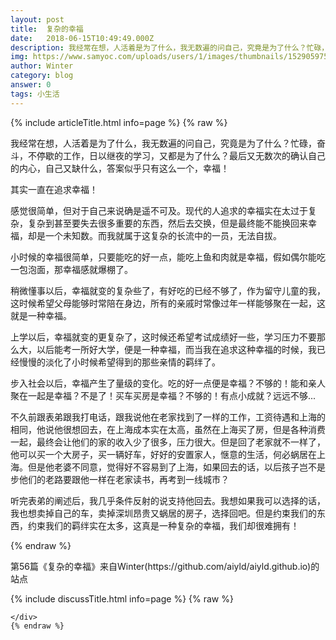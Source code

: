 ```yaml
---
layout: post
title:  复杂的幸福
date:   2018-06-15T10:49:49.000Z
description: 我经常在想，人活着是为了什么，我无数遍的问自己，究竟是为了什么？忙碌，奋斗，不停歇的工作，日以继夜的学习，又都是为了什么？最后又无数次的确认自己的内心，自己又缺...
img: https://www.samyoc.com/uploads/users/1/images/thumbnails/1529059751219.jpg
author: Winter
category: blog
answer: 0
tags: 小生活
---
```

<div class="article-root">
  <div class="article">
    {% include articleTitle.html info=page %}
    {% raw %}
    <div class="article-content"><p>我经常在想，人活着是为了什么，我无数遍的问自己，究竟是为了什么？忙碌，奋斗，不停歇的工作，日以继夜的学习，又都是为了什么？最后又无数次的确认自己的内心，自己又缺什么，答案似乎只有这么一个，幸福！</p>

<p>其实一直在追求幸福！</p>

<p>感觉很简单，但对于自己来说确是遥不可及。现代的人追求的幸福实在太过于复杂，复杂到甚至要失去很多重要的东西，然后去交换，但是最终能不能换回来幸福，却是一个未知数。而我就属于这复杂的长流中的一员，无法自拔。</p>

<p>小时候的幸福很简单，只要能吃的好一点，能吃上鱼和肉就是幸福，假如偶尔能吃一包泡面，那幸福感就爆棚了。</p>

<p>稍微懂事以后，幸福就变的复杂些了，有好吃的已经不够了，作为留守儿童的我，这时候希望父母能够时常陪在身边，所有的亲戚时常像过年一样能够聚在一起，这就是一种幸福。</p>

<p>上学以后，幸福就变的更复杂了，这时候还希望考试成绩好一些，学习压力不要那么大，以后能考一所好大学，便是一种幸福，而当我在追求这种幸福的时候，我已经慢慢的淡化了小时候希望得到的那些亲情的羁绊了。</p>

<p>步入社会以后，幸福产生了量级的变化。吃的好一点便是幸福？不够的！能和亲人聚在一起是幸福？不是了！买车买房是幸福？不够的！有点小成就？远远不够...</p>

<p>不久前跟表弟跟我打电话，跟我说他在老家找到了一样的工作，工资待遇和上海的相同，他说他很想回去，在上海成本实在太高，虽然在上海买了房，但是各种消费一起，最终会让他们的家的收入少了很多，压力很大。但是回了老家就不一样了，他可以买一个大房子，买一辆好车，好好的安置家人，惬意的生活，何必蜗居在上海。但是他老婆不同意，觉得好不容易到了上海，如果回去的话，以后孩子岂不是步他们的老路要跟他一样在老家读书，再考到一线城市？</p>

<p>听完表弟的阐述后，我几乎条件反射的说支持他回去。我想如果我可以选择的话，我也想卖掉自己的车，卖掉深圳昂贵又蜗居的房子，选择回吧。但是约束我们的东西，约束我们的羁绊实在太多，这真是一种复杂的幸福，我们却很难拥有！</p>
</div>
    {% endraw %}
  </div>
  <p class="winter_mark">第56篇《复杂的幸福》来自Winter(https://github.com/aiyld/aiyld.github.io)的站点</p>
  <div class="discuss-wrapper">
    {% include discussTitle.html info=page %}
    {% raw %}
    <div class="discuss-list">
    
    </div>
    {% endraw %}
  </div>
<div>
